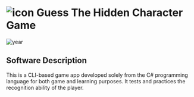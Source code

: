 # ![icon](favicon.ico) Guess The Hidden Character Game

![year](https://img.shields.io/badge/year-2022-blue)

## Software Description

This is a CLI-based game app developed solely from the C# programming language for both game and learning purposes. It tests and practices the recognition ability of the player.
